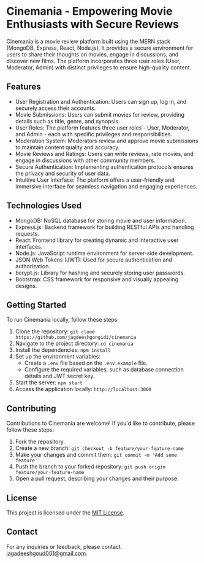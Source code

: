 # Cinemania - Empowering Movie Enthusiasts with Secure Reviews

Cinemania is a movie review platform built using the MERN stack (MongoDB, Express, React, Node.js). It provides a secure environment for users to share their thoughts on movies, engage in discussions, and discover new films. The platform incorporates three user roles (User, Moderator, Admin) with distinct privileges to ensure high-quality content.

## Features

- User Registration and Authentication: Users can sign up, log in, and securely access their accounts.
- Movie Submissions: Users can submit movies for review, providing details such as title, genre, and synopsis.
- User Roles: The platform features three user roles - User, Moderator, and Admin - each with specific privileges and responsibilities.
- Moderation System: Moderators review and approve movie submissions to maintain content quality and accuracy.
- Movie Reviews and Ratings: Users can write reviews, rate movies, and engage in discussions with other community members.
- Secure Authentication: Implementing authentication protocols ensures the privacy and security of user data.
- Intuitive User Interface: The platform offers a user-friendly and immersive interface for seamless navigation and engaging experiences.

## Technologies Used

- MongoDB: NoSQL database for storing movie and user information.
- Express.js: Backend framework for building RESTful APIs and handling requests.
- React: Frontend library for creating dynamic and interactive user interfaces.
- Node.js: JavaScript runtime environment for server-side development.
- JSON Web Tokens (JWT): Used for secure authentication and authorization.
- bcrypt.js: Library for hashing and securely storing user passwords.
- Bootstrap: CSS framework for responsive and visually appealing designs.

## Getting Started

To run Cinemania locally, follow these steps:

1. Clone the repository: `git clone https://github.com/jagdeeshgongidi/cinemania`
2. Navigate to the project directory: `cd cinemania`
3. Install the dependencies: `npm install`
4. Set up the environment variables:
   - Create a `.env` file based on the `.env.example` file.
   - Configure the required variables, such as database connection details and JWT secret key.
5. Start the server: `npm start`
6. Access the application locally: `http://localhost:3000`

## Contributing

Contributions to Cinemania are welcome! If you'd like to contribute, please follow these steps:

1. Fork the repository.
2. Create a new branch: `git checkout -b feature/your-feature-name`
3. Make your changes and commit them: `git commit -m 'Add some feature'`
4. Push the branch to your forked repository: `git push origin feature/your-feature-name`
5. Open a pull request, describing your changes and their purpose.

## License

This project is licensed under the [MIT License](LICENSE).

## Contact

For any inquiries or feedback, please contact jagadeeshgoud001@gmail.com.

